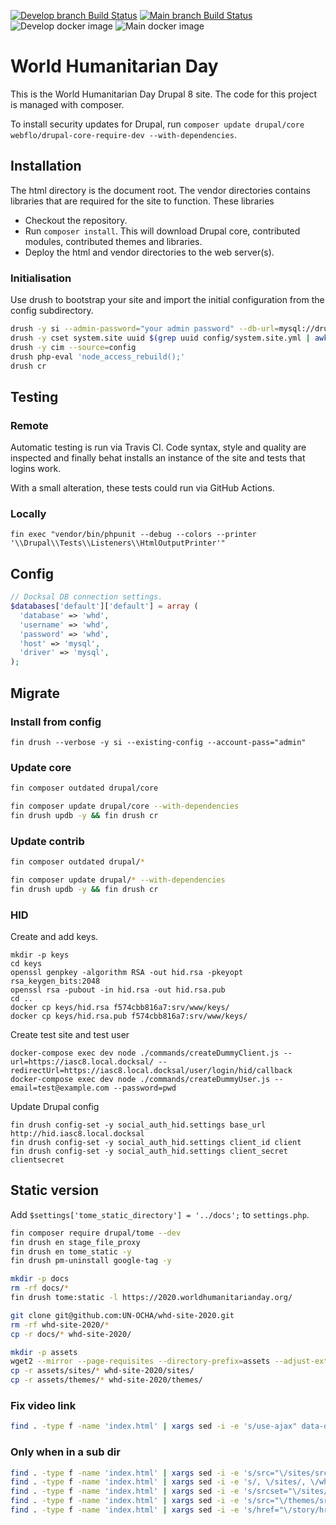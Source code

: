 [![Develop branch Build Status](https://travis-ci.com/UN-OCHA/whd-site.svg?branch=develop)](https://travis-ci.com/UN-OCHA/whd-site)
[![Main branch Build Status](https://travis-ci.com/UN-OCHA/whd-site.svg?branch=main)](https://travis-ci.com/UN-OCHA/whd-site)
![Develop docker image](https://github.com/UN-OCHA/whd-site/workflows/Build%20docker%20image/badge.svg?branch=develop)
![Main docker image](https://github.com/UN-OCHA/whd-site/workflows/Build%20docker%20image/badge.svg?branch=main)

# World Humanitarian Day

This is the World Humanitarian Day Drupal 8 site. The code for this project is managed with composer.

To install security updates for Drupal, run `composer update drupal/core webflo/drupal-core-require-dev --with-dependencies`.

## Installation

The html directory is the document root. The vendor directories contains libraries that are required for the site to function. These libraries

- Checkout the repository.
- Run `composer install`. This will download Drupal core, contributed modules, contributed themes and libraries.
- Deploy the html and vendor directories to the web server(s).

### Initialisation

Use drush to bootstrap your site and import the initial configuration from the config subdirectory.

```bash
drush -y si --admin-password="your admin password" --db-url=mysql://drupal:drupal@127.0.0.1/drupal minimal
drush -y cset system.site uuid $(grep uuid config/system.site.yml | awk '{print $2}')
drush -y cim --source=config
drush php-eval 'node_access_rebuild();'
drush cr
```

## Testing

### Remote

Automatic testing is run via Travis CI. Code syntax, style and quality are inspected and finally behat installs an instance of the site and tests that logins work.

With a small alteration, these tests could run via GitHub Actions.

### Locally

`fin exec "vendor/bin/phpunit --debug --colors --printer '\\Drupal\\Tests\\Listeners\\HtmlOutputPrinter'"`

## Config

```php
// Docksal DB connection settings.
$databases['default']['default'] = array (
  'database' => 'whd',
  'username' => 'whd',
  'password' => 'whd',
  'host' => 'mysql',
  'driver' => 'mysql',
);
```

## Migrate

### Install from config

`fin drush --verbose -y si --existing-config --account-pass="admin"`

### Update core

```bash
fin composer outdated drupal/core
```

```bash
fin composer update drupal/core --with-dependencies
fin drush updb -y && fin drush cr
```

### Update contrib

```bash
fin composer outdated drupal/*
```

```bash
fin composer update drupal/* --with-dependencies
fin drush updb -y && fin drush cr
```

### HID

Create and add keys.

```
mkdir -p keys
cd keys
openssl genpkey -algorithm RSA -out hid.rsa -pkeyopt rsa_keygen_bits:2048
openssl rsa -pubout -in hid.rsa -out hid.rsa.pub
cd ..
docker cp keys/hid.rsa f574cbb816a7:srv/www/keys/
docker cp keys/hid.rsa.pub f574cbb816a7:srv/www/keys/
```

Create test site and test user

```
docker-compose exec dev node ./commands/createDummyClient.js --url=https://iasc8.local.docksal/ --redirectUrl=https://iasc8.local.docksal/user/login/hid/callback
docker-compose exec dev node ./commands/createDummyUser.js --email=test@example.com --password=pwd
```

Update Drupal config

```
fin drush config-set -y social_auth_hid.settings base_url http://hid.iasc8.local.docksal
fin drush config-set -y social_auth_hid.settings client_id client
fin drush config-set -y social_auth_hid.settings client_secret clientsecret
```

## Static version

Add `$settings['tome_static_directory'] = '../docs';` to `settings.php`.

```bash
fin composer require drupal/tome --dev
fin drush en stage_file_proxy
fin drush en tome_static -y
fin drush pm-uninstall google-tag -y
```

```bash
mkdir -p docs
rm -rf docs/*
fin drush tome:static -l https://2020.worldhumanitarianday.org/
```

```bash
git clone git@github.com:UN-OCHA/whd-site-2020.git
rm -rf whd-site-2020/*
cp -r docs/* whd-site-2020/
```

```bash
mkdir -p assets
wget2 --mirror --page-requisites --directory-prefix=assets --adjust-extension --convert-links --output-file=assets.log --no-host-directories --no-parent https://www.worldhumanitarianday.org/
cp -r assets/sites/* whd-site-2020/sites/
cp -r assets/themes/* whd-site-2020/themes/
```

### Fix video link

```bash
find . -type f -name 'index.html' | xargs sed -i -e 's/use-ajax" data-dialog-type="modal"/"/'
```

### Only when in a sub dir

```bash
find . -type f -name 'index.html' | xargs sed -i -e 's/src="\/sites/src="\/whd-site-2020\/sites/'
find . -type f -name 'index.html' | xargs sed -i -e 's/, \/sites/, \/whd-site-2020\/sites/'
find . -type f -name 'index.html' | xargs sed -i -e 's/srcset="\/sites/srcset="\/whd-site-2020\/sites/'
find . -type f -name 'index.html' | xargs sed -i -e 's/src="\/themes/src="\/whd-site-2020\/themes/'
find . -type f -name 'index.html' | xargs sed -i -e 's/href="\/story/href="\/whd-site-2020\/story/'
```
